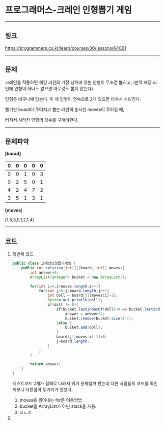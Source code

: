 # 프로그래머스-크레인 인형뽑기 게임



---------------------------------------------

## 링크

https://programmers.co.kr/learn/courses/30/lessons/64061



---------------------------------------------

## 문제

크레인을 작동하면 해당 라인의 가장 상위에 있는 인형이 무조건 뽑히고, (만약 해당 라인에 인형이 하나도 없으면 아무것도 뽑지 않는다)

인형은 바구니에 담는다. 이 때 인형이 연속으로 2개 있으면 터져서 사라진다.

뽑기판 board이 주어지고 뽑는 라인의 순서인 moves이 주어질 때,

터져서 사라진 인형의 갯수를 구해야한다.



---------------------------------------------

## 문제파악

**[borad]**

|  0   |  0   |  0   |  0   |  0   |
| :--: | :--: | :--: | :--: | :--: |
|  0   |  0   |  1   |  0   |  3   |
|  0   |  2   |  5   |  0   |  1   |
|  4   |  2   |  4   |  7   |  2   |
|  3   |  5   |  1   |  3   |  1   |

**[moves]**

[1,5,3,5,1,2,1,4]



---------------------------------------------

## 코드

1. 첫번째 코드

   ```java
   public class 크레인인형뽑기게임 {
       public int solution(int[][]board, int[] moves){
           int answer=0;
           ArrayList<Integer> bucket = new ArrayList();
           
           for(int i=0;i<moves.length;i++){
               for(int j=0;j<board.length;j++){
                   int doll = board[j][moves[i]-1];
                   System.out.println(doll);
                   if(doll != 0){
                       if(bucket.lastIndexOf(doll)>0 && bucket.lastIndexOf(doll)==bucket.size()-1){
                           answer = answer+2;
                           bucket.remove(bucket.size()-1);
                       }else {
                           bucket.add(doll);
                       }
                       board[j][moves[i]-1]=0;
                       j=board.length;
                   }
               }
           }
           
           return answer;
       }
   }
   ```

   테스트코드 2개가 실패로 나와서 뭐가 문제일까 봤는데 다른 사람들의 코드를 확인해보니 다른점이 두가지가 있었다.

   1. moves를 뽑아내는 for문 이용방법
   2. bucket을 ArrayList가 아닌 stack을 사용.
   3. ㅁㄴㅇ

2. 